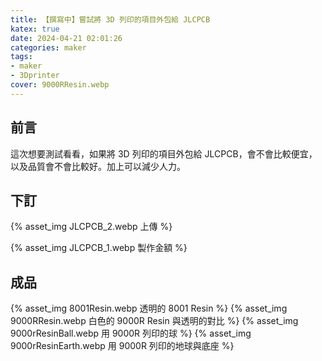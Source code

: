 ```yaml
---
title: 【撰寫中】嘗試將 3D 列印的項目外包給 JLCPCB
katex: true
date: 2024-04-21 02:01:26
categories: maker
tags: 
- maker
- 3Dprinter
cover: 9000RResin.webp
---
```


## 前言

這次想要測試看看，如果將 3D 列印的項目外包給 JLCPCB，會不會比較便宜，以及品質會不會比較好。加上可以減少人力。

## 下訂


{% asset_img JLCPCB_2.webp 上傳 %}

{% asset_img JLCPCB_1.webp 製作金額 %}

## 成品
  
{% asset_img 8001Resin.webp 透明的 8001 Resin %}
{% asset_img 9000RResin.webp 白色的 9000R Resin 與透明的對比 %}
{% asset_img 9000rResinBall.webp 用 9000R 列印的球 %}
{% asset_img 9000rResinEarth.webp 用 9000R 列印的地球與底座 %}
